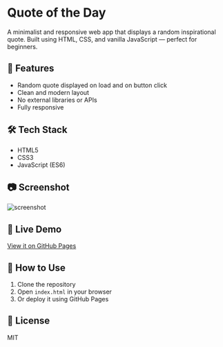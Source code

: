 # Quote of the Day

A minimalist and responsive web app that displays a random inspirational quote. Built using HTML, CSS, and vanilla JavaScript — perfect for beginners.

## 🚀 Features
- Random quote displayed on load and on button click
- Clean and modern layout
- No external libraries or APIs
- Fully responsive

## 🛠 Tech Stack
- HTML5
- CSS3
- JavaScript (ES6)

## 📷 Screenshot
![screenshot](screenshot.png)

## 📡 Live Demo
[View it on GitHub Pages](https://yourusername.github.io/quote-of-the-day)

## 🔧 How to Use
1. Clone the repository
2. Open `index.html` in your browser
3. Or deploy it using GitHub Pages

## 📝 License
MIT